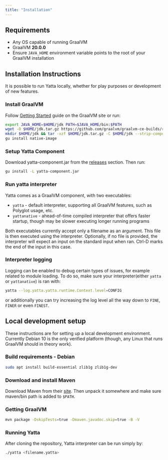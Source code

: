 ```yaml
---
title: "Installation"
---
```


## Requirements
* Any OS capable of running GraalVM
* GraalVM **20.0.0**
* Ensure `JAVA_HOME` environment variable points to the root of your GraalVM installation

## Installation Instructions
It is possible to run Yatta locally, whether for play purposes or development of new features.

### Install GraalVM
Follow [Getting Started](https://www.graalvm.org/getting-started/) guide on the GraalVM site or run:

```bash
export JAVA_HOME=$HOME/jdk PATH=$JAVA_HOME/bin:$PATH
wget -O $HOME/jdk.tar.gz https://github.com/graalvm/graalvm-ce-builds/releases/download/vm-20.0.0/graalvm-ce-java11-linux-amd64-20.0.0.tar.gz
mkdir $HOME/jdk && tar -xzf $HOME/jdk.tar.gz -C $HOME/jdk --strip-components=1
gu install native-image
```

### Setup Yatta Component
Download yatta-component.jar from the [releases](https://github.com/yatta-lang/yatta/releases) section. Then run:

```bash
gu install -L yatta-component.jar
```

### Run yatta interpreter
Yatta comes as a GraalVM component, with two executables:
* `yatta` - default interpreter, supporting all GraalVM features, such as Polyglot usage, etc.
* `yattanative` - ahead-of-time compiled interpreter that offers faster startup, though may be slower executing longer running programs

Both executables currently accept only a filename as an argument. This file is then executed using the interpreter.
Optionally, if no file is provided, the interpreter will expect an input on the standard input when ran. Ctrl-D marks the end of the input in this case.

### Interpreter logging
Logging can be enabled to debug certain types of issues, for example related to module loading. To do so, make sure your interpreter(either `yatta` or `yattanative`) is ran with:
```bash
yatta --log.yatta.yatta.runtime.Context.level=CONFIG
```

or additionally you can try increasing the log level all the way down to `FINE`, `FINER` or even `FINEST`.

## Local development setup
These instructions are for setting up a local development environment. Currently Debian 10 is the only verified platform (though, any Linux that runs GraalVM should in theory work).

### Build requirements - Debian
```bash
sudo apt install build-essential zlib1g zlib1g-dev 
```

### Download and install Maven
Download Maven from their [site](https://maven.apache.org/download.cgi). Then unpack it somewhere and make sure maven/bin path is added to `$PATH`.

### Getting GraalVM
```bash
mvn package -DskipTests=true -Dmaven.javadoc.skip=true -B -V
```

### Running Yatta
After cloning the repository, Yatta interpreter can be run simply by:
```bash
./yatta <filename.yatta>
```
